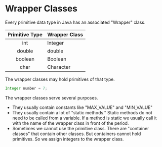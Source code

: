 # Wrapper Classes

Every primitive data type in Java has an associated "Wrapper" class.

Primitive Type|Wrapper Class
:---:|:---
int|Integer
double|double
boolean|Boolean
char|Character

The wrapper classes may hold primitives of that type.

```java
Integer number = 7;
```

The wrapper classes serve several purposes.

* They usually contain constants like "MAX_VALUE" and "MIN_VALUE"
* They usually contain a lot of "static methods."  Static methods do not need to be called from a variable. If a method is static we usually call it with the name of the wrapper class in front of the period.
* Sometimes we cannot use the primitive class.  There are "container classes" that contain other classes.  But containers cannot hold primitives.  So we assign integers to the wrapper class.
